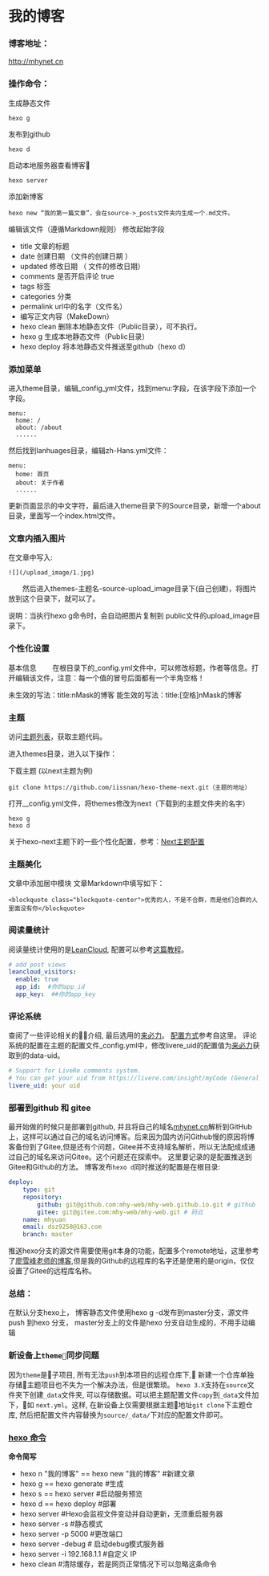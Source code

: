 # 我的博客

### 博客地址：
 http://mhynet.cn
 
 
### 操作命令：
生成静态文件
```
hexo g
```

发布到github
```
hexo d
```

启动本地服务器查看博客
```
hexo server
```

添加新博客
```
hexo new “我的第一篇文章”，会在source->_posts文件夹内生成一个.md文件。
```

编辑该文件（遵循Markdown规则）
修改起始字段
- title 文章的标题
- date 创建日期 （文件的创建日期 ）
- updated 修改日期 （ 文件的修改日期）
- comments 是否开启评论 true
- tags 标签
- categories 分类
- permalink url中的名字（文件名）
- 编写正文内容（MakeDown）
- hexo clean 删除本地静态文件（Public目录），可不执行。
- hexo g 生成本地静态文件（Public目录）
- hexo deploy 将本地静态文件推送至github（hexo d）

### 添加菜单
进入theme目录，编辑_config_yml文件，找到menu:字段，在该字段下添加一个字段。
```
menu:
  home: /
  about: /about
  ......
```
然后找到lanhuages目录，编辑zh-Hans.yml文件：
```
menu:
  home: 首页
  about: 关于作者
  ......
```
更新页面显示的中文字符，最后进入theme目录下的Source目录，新增一个about目录，里面写一个index.html文件。

### 文章内插入图片
在文章中写入:
```
![](/upload_image/1.jpg)
```
　　然后进入themes-主题名-source-upload_image目录下(自己创建)，将图片放到这个目录下，就可以了。

说明：当执行hexo g命令时，会自动把图片复制到 public文件的upload_image目录下。

### 个性化设置
基本信息
　　在根目录下的_config.yml文件中，可以修改标题，作者等信息。打开编辑该文件，注意：每一个值的冒号后面都有一个半角空格！

未生效的写法：title:nMask的博客
能生效的写法：title:[空格]nMask的博客


### 主题
访问[主题列表](https://www.zhihu.com/question/24422335)，获取主题代码。

进入themes目录，进入以下操作：

下载主题 (以next主题为例)
```
git clone https://github.com/iissnan/hexo-theme-next.git（主题的地址）
```
打开__config.yml文件，将themes修改为next（下载到的主题文件夹的名字）
```
hexo g
hexo d
```
关于hexo-next主题下的一些个性化配置，参考：[Next主题配置](http://theme-next.iissnan.com/)

### 主题美化
文章中添加居中模块
文章Markdown中填写如下：

```
<blockquote class="blockquote-center">优秀的人，不是不合群，而是他们合群的人里面没有你</blockquote>
```
### 阅读量统计
阅读量统计使用的是[LeanCloud](https://leancloud.cn/dashboard/applist.html#/apps),
配置可以参考[这篇教程](http://www.jeyzhang.com/hexo-next-add-post-views.html)。
```yml
# add post views
leancloud_visitors:
  enable: true
  app_id:  #你的app_id
  app_key:  ##你的app_key
```
### 评论系统
查阅了一些评论相关的介绍, 最后选用的[来必力](https://livere.com/)。
[配置方式](http://www.hl10502.com/2017/03/24/hexo-config-livere/)参考自这里。
评论系统的配置在主题的配置文件_config.yml中，修改livere_uid的配置值为[来必力](http://www.hl10502.com/2017/03/24/hexo-config-livere/livere-get-code.png)获取到的data-uid。
```yml
# Support for LiveRe comments system.
# You can get your uid from https://livere.com/insight/myCode (General web site)
livere_uid: your uid
```
### 部署到github 和 gitee
最开始做的时候只是部署到github, 并且将自己的域名[mhynet.cn](https://mhynet.cn)解析到GitHub上，这样可以通过自己的域名访问博客。后来因为国内访问Github慢的原因将博客备份到了Gitee,但是还有个问题，Gitee并不支持域名解析，所以无法配成成通过自己的域名来访问Gitee。这个问题还在探索中。
这里要记录的是配置推送到Gitee和Github的方法。
博客发布`hexo d`同时推送的配置是在根目录:
```yml
deploy: 
	type: git
	repository: 
		github: git@github.com:mhy-web/mhy-web.github.io.git # github
		gitee: git@gitee.com:mhy-web/mhy-web.git # 码云
	name: mhyuan
	email: dsz9258@163.com
	branch: master
```
推送hexo分支的源文件需要使用git本身的功能，配置多个remote地址，这里参考了[廖雪峰老师的博客](https://www.liaoxuefeng.com/wiki/0013739516305929606dd18361248578c67b8067c8c017b000/00150154460073692d151e784de4d718c67ce836f72c7c4000),但是我的Github的远程库的名字还是使用的是origin，仅仅设置了Gitee的远程库名称。

### 总结： 
在默认分支hexo上， 博客静态文件使用hexo g -d发布到master分支，源文件push 到hexo 分支， master分支上的文件是hexo 分支自动生成的，不用手动编辑

### 新设备上`theme`同步问题
因为`theme`是子项目, 所有无法`push`到本项目的远程仓库下, 新建一个仓库单独存储主题项目也不失为一个解决办法，但是很繁琐。
`hexo 3.X`支持在`source`文件夹下创建`_data`文件夹, 可以存储数据。可以把主题配置文件`copy`到`_data`文件加下，如 `next.yml`。这样, 在新设备上仅需要根据主题地址`git clone`下主题仓库, 然后把配置文件内容替换为`source/_data/`下对应的配置文件即可。


### [hexo 命令](https://hexo.io/zh-cn/docs/commands.html)

**命令简写**
- hexo n "我的博客" == hexo new "我的博客" #新建文章
- hexo g == hexo generate #生成
- hexo s == hexo server #启动服务预览
- hexo d == hexo deploy #部署
- hexo server #Hexo会监视文件变动并自动更新，无须重启服务器
- hexo server -s #静态模式
- hexo server -p 5000 #更改端口
- hexo server -debug   # 启动debug模式服务器
- hexo server -i 192.168.1.1 #自定义 IP
- hexo clean #清除缓存，若是网页正常情况下可以忽略这条命令

